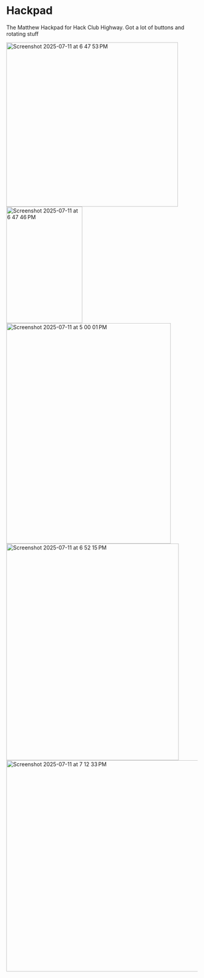 # Hackpad

The Matthew Hackpad for Hack Club Highway. Got a lot of buttons and rotating stuff


<img width="452" height="433" alt="Screenshot 2025-07-11 at 6 47 53 PM" src="https://github.com/user-attachments/assets/07933080-9546-4c20-b906-87a598bfae20" />

<img width="200" height="307" alt="Screenshot 2025-07-11 at 6 47 46 PM" src="https://github.com/user-attachments/assets/f9eae8b5-1cd6-4b96-a58c-1efef13ee77e" />
<img width="433" height="581" alt="Screenshot 2025-07-11 at 5 00 01 PM" src="https://github.com/user-attachments/assets/f92b073f-dbc5-4c67-827e-c592ff433032" />

<img width="454" height="571" alt="Screenshot 2025-07-11 at 6 52 15 PM" src="https://github.com/user-attachments/assets/d0380fc3-db67-4245-a40a-fcae66342c7e" />
<img width="698" height="557" alt="Screenshot 2025-07-11 at 7 12 33 PM" src="https://github.com/user-attachments/assets/6d2e02e1-c451-46fa-8103-c7a1b05068fa" />
